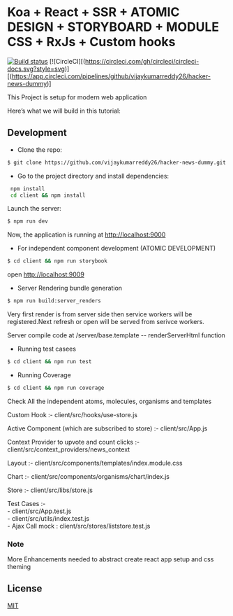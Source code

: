 # Koa + React + SSR + ATOMIC DESIGN + STORYBOARD + MODULE CSS + RxJs + Custom hooks

[![Build status][travis-image]][travis-url]
[![CircleCI][(https://circleci.com/gh/circleci/circleci-docs.svg?style=svg)][(https://app.circleci.com/pipelines/github/vijaykumarreddy26/hacker-news-dummy)]


This Project is setup for modern web application

Here’s what we will build in this tutorial:

## Development

- Clone the repo:

```bash
$ git clone https://github.com/vijaykumarreddy26/hacker-news-dummy.git
```

- Go to the project directory and install dependencies:

```bash
 npm install
 cd client && npm install
```

Launch the server:

```bash
$ npm run dev
```

Now, the application is running at [http://localhost:9000](http://localhost:9000)


- For independent component development  (ATOMIC DEVELOPMENT)
```bash
$ cd client && npm run storybook
```
open [http://localhost:9009](http://localhost:9009)

- Server Rendering bundle generation
```bash
$ npm run build:server_renders
```

Very first render is from server side then service workers will be registered.Next refresh or open will be served from serivce workers.


Server compile code at /server/base.template -- renderServerHtml function

- Running test casees 
```bash
$ cd client && npm run test
```

- Running Coverage 
```bash
$ cd client && npm run coverage
```

Check All the independent  atoms, molecules, organisms and templates


Custom Hook :- 
    client/src/hooks/use-store.js

Active Component (which are subscribed to store) :- 
    client/src/App.js

Context Provider to upvote and count clicks :- 
   client/src/context_providers/news_context

Layout :-
    client/src/components/templates/index.module.css

Chart :- 
    client/src/components/organisms/chart/index.js

Store :- 
    client/src/libs/store.js

Test Cases :- \
    - client/src/App.test.js \
    - client/src/utils/index.test.js \
    - Ajax Call mock : client/src/stores/liststore.test.js


### Note
More Enhancements needed to abstract create react app setup and css theming

## License

[MIT](/LICENSE)


[travis-image]: https://img.shields.io/travis/koajs/send.svg?style=flat-square
[travis-url]: https://travis-ci.org/github/vijaykumarreddy26/hacker-news-dummy




